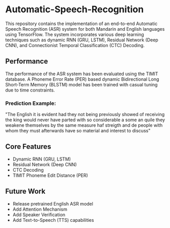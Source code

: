 # Automatic-Speech-Recognition

This repository contains the implementation of an end-to-end Automatic Speech Recognition (ASR) system for both Mandarin and English languages using TensorFlow. The system incorporates various deep learning techniques such as dynamic RNN (GRU, LSTM), Residual Network (Deep CNN), and Connectionist Temporal Classification (CTC) Decoding.

## Performance

The performance of the ASR system has been evaluated using the TIMIT database. A Phoneme Error Rate (PER) based dynamic Bidirectional Long Short-Term Memory (BLSTM) model has been trained with casual tuning due to time constraints. 

### Prediction Example:

"The English it is evident had they not being previously showed of receiving the king would never have parted with so considerable a some an quile they weakene themselves by the same measure haf streigth and de people with whom they must afterwards have so material and interest to discuss"

## Core Features

- Dynamic RNN (GRU, LSTM)
- Residual Network (Deep CNN)
- CTC Decoding
- TIMIT Phoneme Edit Distance (PER)

## Future Work

- Release pretrained English ASR model
- Add Attention Mechanism
- Add Speaker Verification
- Add Text-to-Speech (TTS) capabilities


